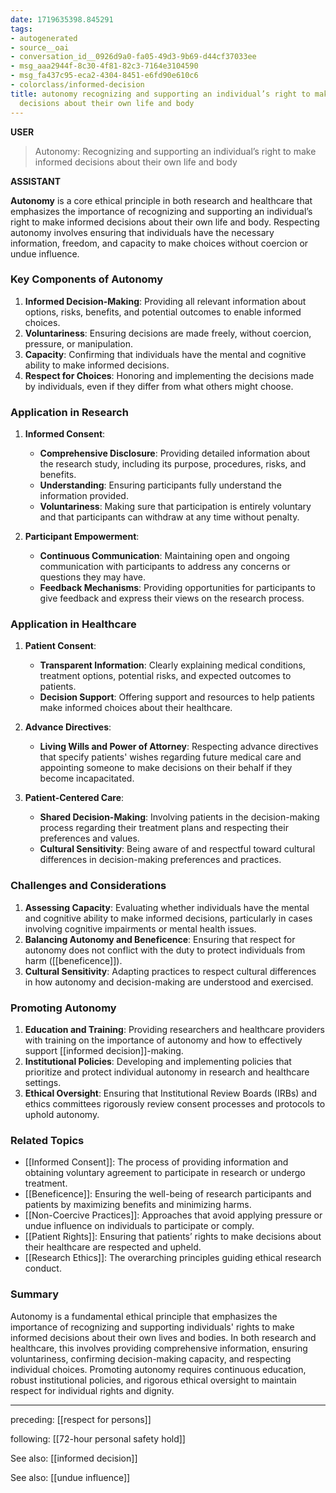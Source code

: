 ```yaml
---
date: 1719635398.845291
tags:
- autogenerated
- source__oai
- conversation_id__0926d9a0-fa05-49d3-9b69-d44cf37033ee
- msg_aaa2944f-8c30-4f81-82c3-7164e3104590
- msg_fa437c95-eca2-4304-8451-e6fd90e610c6
- colorclass/informed-decision
title: autonomy recognizing and supporting an individual’s right to make informed
  decisions about their own life and body
---
```


**USER**

> Autonomy: Recognizing and supporting an individual’s right to make informed decisions about their own life and body


**ASSISTANT**

**Autonomy** is a core ethical principle in both research and healthcare that emphasizes the importance of recognizing and supporting an individual’s right to make informed decisions about their own life and body. Respecting autonomy involves ensuring that individuals have the necessary information, freedom, and capacity to make choices without coercion or undue influence.

### Key Components of Autonomy

1. **Informed Decision-Making**: Providing all relevant information about options, risks, benefits, and potential outcomes to enable informed choices.
2. **Voluntariness**: Ensuring decisions are made freely, without coercion, pressure, or manipulation.
3. **Capacity**: Confirming that individuals have the mental and cognitive ability to make informed decisions.
4. **Respect for Choices**: Honoring and implementing the decisions made by individuals, even if they differ from what others might choose.

### Application in Research

1. **Informed Consent**:
    - **Comprehensive Disclosure**: Providing detailed information about the research study, including its purpose, procedures, risks, and benefits.
    - **Understanding**: Ensuring participants fully understand the information provided.
    - **Voluntariness**: Making sure that participation is entirely voluntary and that participants can withdraw at any time without penalty.

2. **Participant Empowerment**:
    - **Continuous Communication**: Maintaining open and ongoing communication with participants to address any concerns or questions they may have.
    - **Feedback Mechanisms**: Providing opportunities for participants to give feedback and express their views on the research process.

### Application in Healthcare

1. **Patient Consent**:
    - **Transparent Information**: Clearly explaining medical conditions, treatment options, potential risks, and expected outcomes to patients.
    - **Decision Support**: Offering support and resources to help patients make informed choices about their healthcare.

2. **Advance Directives**:
    - **Living Wills and Power of Attorney**: Respecting advance directives that specify patients' wishes regarding future medical care and appointing someone to make decisions on their behalf if they become incapacitated.

3. **Patient-Centered Care**:
    - **Shared Decision-Making**: Involving patients in the decision-making process regarding their treatment plans and respecting their preferences and values.
    - **Cultural Sensitivity**: Being aware of and respectful toward cultural differences in decision-making preferences and practices.

### Challenges and Considerations

1. **Assessing Capacity**: Evaluating whether individuals have the mental and cognitive ability to make informed decisions, particularly in cases involving cognitive impairments or mental health issues.
2. **Balancing Autonomy and Beneficence**: Ensuring that respect for autonomy does not conflict with the duty to protect individuals from harm ([[beneficence]]).
3. **Cultural Sensitivity**: Adapting practices to respect cultural differences in how autonomy and decision-making are understood and exercised.

### Promoting Autonomy

1. **Education and Training**: Providing researchers and healthcare providers with training on the importance of autonomy and how to effectively support [[informed decision]]-making.
2. **Institutional Policies**: Developing and implementing policies that prioritize and protect individual autonomy in research and healthcare settings.
3. **Ethical Oversight**: Ensuring that Institutional Review Boards (IRBs) and ethics committees rigorously review consent processes and protocols to uphold autonomy.

### Related Topics

- [[Informed Consent]]: The process of providing information and obtaining voluntary agreement to participate in research or undergo treatment.
- [[Beneficence]]: Ensuring the well-being of research participants and patients by maximizing benefits and minimizing harms.
- [[Non-Coercive Practices]]: Approaches that avoid applying pressure or undue influence on individuals to participate or comply.
- [[Patient Rights]]: Ensuring that patients’ rights to make decisions about their healthcare are respected and upheld.
- [[Research Ethics]]: The overarching principles guiding ethical research conduct.

### Summary

Autonomy is a fundamental ethical principle that emphasizes the importance of recognizing and supporting individuals' rights to make informed decisions about their own lives and bodies. In both research and healthcare, this involves providing comprehensive information, ensuring voluntariness, confirming decision-making capacity, and respecting individual choices. Promoting autonomy requires continuous education, robust institutional policies, and rigorous ethical oversight to maintain respect for individual rights and dignity.


---

preceding: [[respect for persons]]  


following: [[72-hour personal safety hold]]

See also: [[informed decision]]


See also: [[undue influence]]